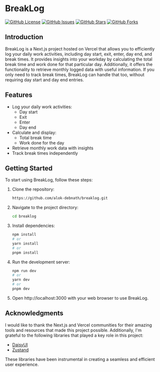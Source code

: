 # BreakLog

[![GitHub License](https://img.shields.io/github/license/alok-debnath/breaklog)](https://github.com/alok-debnath/breaklog/LICENSE)
[![GitHub Issues](https://img.shields.io/github/issues/alok-debnath/breaklog)](https://github.com/alok-debnath/breaklog/issues)
[![GitHub Stars](https://img.shields.io/github/stars/alok-debnath/breaklog)](https://github.com/alok-debnath/breaklog/stargazers)
[![GitHub Forks](https://img.shields.io/github/forks/alok-debnath/breaklog)](https://github.com/alok-debnath/breaklog/network)

<!-- ![Project Logo](your-logo.png) If you have a project logo, include it here -->

<!-- [![Vercel Production Status](https://vercel-status-badge.vercel.app/alok-debnath/breaklog)](https://vercel.com/alokdebnath/breaklog) -->

## Introduction

BreakLog is a Next.js project hosted on Vercel that allows you to efficiently log your daily work activities, including day start, exit, enter, day end, and break times. It provides insights into your workday by calculating the total break time and work done for that particular day. Additionally, it offers the functionality to retrieve monthly logged data with useful information. If you only need to track break times, BreakLog can handle that too, without requiring day start and day end entries.

## Features

- Log your daily work activities:
  - Day start
  - Exit
  - Enter
  - Day end
- Calculate and display:
  - Total break time
  - Work done for the day
- Retrieve monthly work data with insights
- Track break times independently

## Getting Started

To start using BreakLog, follow these steps:

1. Clone the repository:

   ```bash
   https://github.com/alok-debnath/breaklog.git
   ```

2. Navigate to the project directory:

   ```bash
   cd breaklog
   ```

3. Install dependencies:

   ```bash
   npm install
   # or
   yarn install
   # or
   pnpm install
   ```

4. Run the development server:

   ```bash
   npm run dev
   # or
   yarn dev
   # or
   pnpm dev
   ```

5. Open http://localhost:3000 with your web browser to use BreakLog.

## Acknowledgments

I would like to thank the Next.js and Vercel communities for their amazing tools and resources that made this project possible. Additionally, I'm grateful to the following libraries that played a key role in this project:

- [DaisyUI](https://daisyui.com/)
- [Zustand](https://github.com/pmndrs/zustand)

These libraries have been instrumental in creating a seamless and efficient user experience.
